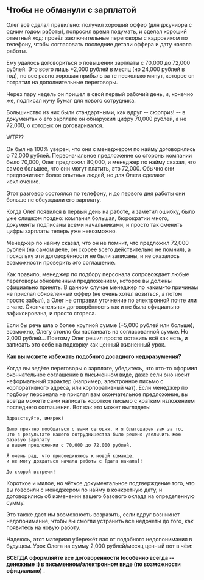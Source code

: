 ## Чтобы не обманули с зарплатой

Олег всё сделал правильно: получил хороший оффер (для джуниора с одним годом работы), попросил время подумать, и сделал хороший ответный ход: провёл заключительные переговоры с кадровиком по телефону, чтобы согласовать последние детали оффера и дату начала работы.

Ему удалось договориться о повышении зарплаты с 70,000 до 72,000 рублей. Это всего лишь +2,000 рублей в месяц (но 24,000 рублей в год), но все равно хорошая прибыль за те несколько минут, которое он потратил на дополнительные переговоры.

Через пару недель он пришел в свой первый рабочий день, и, конечно же, подписал кучу бумаг для нового сотрудника.

Большинство из них были стандартными, как вдруг -- сюрприз! -- в документах о его зарплате он обнаружил цифру 70,000 рублей, а не 72,000, о которых он договаривался.

WTF??

Он был на 100% уверен, что они с менеджером по найму договорились о 72,000 рублей. Первоначальное предложение со стороны компании было 70,000, Олег предложил 80,000, и менеджер по найму сказал, что самое большее, что они могут платить, это 72,000. Обычно они предпочитают более опытных людей, но для Олега сделают исключение.

Этот разговор состоялся по телефону, и до первого дня работы они больше не обсуждали его зарплату.

Когда Олег появился в первый день на работе, и заметил ошибку, было уже слишком поздно: компания большая, бюрократии много, документы подписаны всеми начальниками, и просто так сменить цифры зарплаты теперь уже невозможно.

Менеджер по найму сказал, что он не помнит, что предложил 72,000 рублей (на самом деле, он скорее всего действительно не помнил), а поскольку эти договорённости не были записаны, и не оказалось возможности проверить это соглашение.

Как правило, менеджер по подбору персонала сопровождает любые переговоры обновленным предложением, которое вы должны официально принять. В данном случае менеджер по каким-то причинам не прислал обновленный оффер (не очень хотел возиться, а потом просто забыл), а Олег не отправил уточнение по электронной почте или в чате. Окончательная договорённость так и не была официально зафиксирована, и просто сгорела.

Если бы речь шла о более крупной сумме (+5,000 рублей или больше), возможно, Олегу стоило бы настаивать на согласованной сумме. Но 2,000 рублей... Поэтому Олег решил просто оставить всё как есть, и записать это себе на подкорку как ценный жизненный урок.

**Как вы можете избежать подобного досадного недоразумения?**

Когда вы ведёте переговоры о зарплате, убедитесь, что кто-то оформил окончательное соглашение в письменном виде, даже если оно носит неформальный характер (например, электронное письмо с корпоративного адреса, или корпоративный чат). Если менеджер по подбору персонала не прислал вам окончательное предложение, вы всегда можете сами написать короткое письмо с кратким изложением последнего соглашения. Вот как это может выглядеть:

```
Здравствуйте, имярек!

Было приятно пообщаться с вами сегодня, и я благодарен вам за то, 
что в результате нашего сотрудничества было решено увеличить мою базовую зарплату 
в вашем предложении с 70,000 до 72,000 рублей.

Я очень рад, что присоединяюсь к новой команде, 
и не могу дождаться начала работы с [дата начала]!

До скорой встречи!
```

Короткое и милое, но чёткое документальное подтверждение того, что вы говорили с менеджером по найму в конкретную дату, и договорились об изменении вашего базового оклада на определенную сумму.

Это также даст им возможность возразить, если вдруг возникнет недопонимание, чтобы вы смогли устранить все недочеты до того, как появитесь на новую работу.

Надеюсь, этот материал убережёт вас от подобного недопонимания в будущем. Урок Олега на сумму 2,000 рублей/месяц ценный вот в чём:

**ВСЕГДА оформляйте все договоренности (особенно всегда -- денежные :) в письменном/электронном виде (по возможности официально)** .
